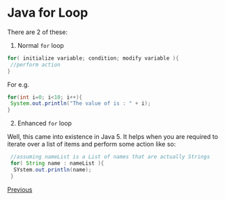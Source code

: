 # Java for Loop

There are 2 of these:

1. Normal `for` loop

  ```java
  for( initialize variable; condition; modify variable ){
   //perform action
  }
  ```

  For e.g.

  ```java
  for(int i=0; i<10; i++){
   System.out.println("The value of is : " + i);
  }
  ```

2. Enhanced `for` loop

  Well, this came into existence in Java 5\. It helps when you are required to iterate over a list of items and perform some action like so:

  ```java
   //assuming nameList is a List of names that are actually Strings
   for( String name : nameList ){
    SYstem.out.println(name);
   }
  ```

[Previous](Java-Basics)
